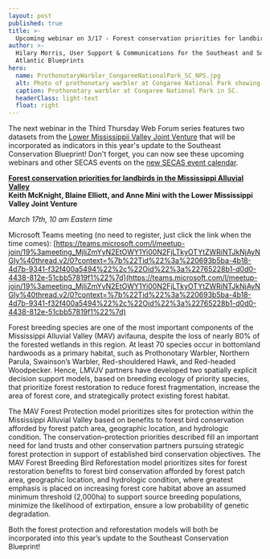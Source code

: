 ```yaml
---
layout: post
published: true
title: >-
  Upcoming webinar on 3/17 - Forest conservation priorities for landbirds in the Mississippi Alluvial Valley
author: >-
  Hilary Morris, User Support & Communications for the Southeast and South
  Atlantic Blueprints
hero:
  name: ProthonotaryWarbler_CongareeNationalPark_SC_NPS.jpg
  alt: Photo of prothonotary warbler at Congaree National Park showing a small yellow bird with dark wings and a dark beak sitting on a branch.
  caption: Prothonotary warbler at Congaree National Park in SC.
  headerClass: light-text
  float: right
---
```

The next webinar in the Third Thursday Web Forum series features two datasets from the [Lower Mississippii Valley Joint Venture](https://www.lmvjv.org/) that will be incorporated as indicators in this year's update to the Southeast Conservation Blueprint! Don't forget, you can now see these upcoming webinars and other SECAS events on the [new SECAS event calendar](https://secassoutheast.org/events).<!--more-->

**[Forest conservation priorities for landbirds in the Mississippi Alluvial Valley](https://calendar.google.com/calendar/event?eid=Nm1vczNoYXUwbDVjdGNodWw5YXAzdTBlbWsgc2VjYXNzb3V0aGVhc3RAbQ&ctz=America/New_York)<br>
Keith McKnight, Blaine Elliott, and Anne Mini with the Lower Mississippi Valley Joint Venture**

_March 17th, 10 am Eastern time_

Microsoft Teams meeting (no need to register, just click the link when the time comes): [https://teams.microsoft.com/l/meetup-join/19%3ameeting_MjliZmYyN2EtOWY1Yi00N2FjLTkyOTYtZWRiNTJkNjAyNGIy%40thread.v2/0?context=%7b%22Tid%22%3a%220693b5ba-4b18-4d7b-9341-f32f400a5494%22%2c%22Oid%22%3a%22765228b1-d0d0-4438-812e-51cbb57819f1%22%7d](https://teams.microsoft.com/l/meetup-join/19%3ameeting_MjliZmYyN2EtOWY1Yi00N2FjLTkyOTYtZWRiNTJkNjAyNGIy%40thread.v2/0?context=%7b%22Tid%22%3a%220693b5ba-4b18-4d7b-9341-f32f400a5494%22%2c%22Oid%22%3a%22765228b1-d0d0-4438-812e-51cbb57819f1%22%7d)

Forest breeding species are one of the most important components of the Mississippi Alluvial Valley (MAV) avifauna, despite the loss of nearly 80% of the forested wetlands in this region. At least 70 species occur in bottomland hardwoods as a primary habitat, such as Prothonotary Warbler, Northern Parula, Swainson’s Warbler, Red-shouldered Hawk, and Red-headed Woodpecker. Hence, LMVJV partners have developed two spatially explicit decision support models, based on breeding ecology of priority species, that prioritize forest restoration to reduce forest fragmentation, increase the area of forest core, and strategically protect existing forest habitat.

The MAV Forest Protection model prioritizes sites for protection within the Mississippi Alluvial Valley based on benefits to forest bird conservation afforded by forest patch area, geographic location, and hydrologic condition. The conservation–protection priorities described fill an important need for land trusts and other conservation partners pursuing strategic forest protection in support of established bird conservation objectives. The MAV Forest Breeding Bird Reforestation model prioritizes sites for forest restoration benefits to forest bird conservation afforded by forest patch area, geographic location, and hydrologic condition, where greatest emphasis is placed on increasing forest core habitat above an assumed minimum threshold (2,000ha) to support source breeding populations, minimize the likelihood of extirpation, ensure a low probability of genetic degradation.

Both the forest protection and reforestation models will both be incorporated into this year’s update to the Southeast Conservation Blueprint!
